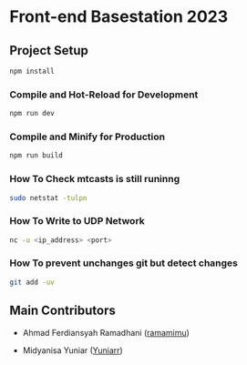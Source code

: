 # Front-end Basestation 2023

## Project Setup

```sh
npm install
```

### Compile and Hot-Reload for Development

```sh
npm run dev
```

### Compile and Minify for Production

```sh
npm run build
```

### How To Check mtcasts is still runinng

```sh
sudo netstat -tulpn
```

### How To Write to UDP Network

```sh
nc -u <ip_address> <port>
```

### How To prevent unchanges git but detect changes

```sh
git add -uv
```

## Main Contributors

- Ahmad Ferdiansyah Ramadhani ([ramamimu](https://github.com/ramamimu))

- Midyanisa Yuniar ([Yuniarr](https://github.com/Yuniarrr))
